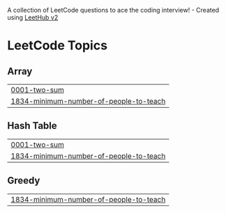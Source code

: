 A collection of LeetCode questions to ace the coding interview! - Created using [LeetHub v2](https://github.com/arunbhardwaj/LeetHub-2.0)
<!---LeetCode Topics Start-->
# LeetCode Topics
## Array
|  |
| ------- |
| [0001-two-sum](https://github.com/swetagautam12/DSA_Questions_Practice-/tree/master/0001-two-sum) |
| [1834-minimum-number-of-people-to-teach](https://github.com/swetagautam12/DSA_Questions_Practice-/tree/master/1834-minimum-number-of-people-to-teach) |
## Hash Table
|  |
| ------- |
| [0001-two-sum](https://github.com/swetagautam12/DSA_Questions_Practice-/tree/master/0001-two-sum) |
| [1834-minimum-number-of-people-to-teach](https://github.com/swetagautam12/DSA_Questions_Practice-/tree/master/1834-minimum-number-of-people-to-teach) |
## Greedy
|  |
| ------- |
| [1834-minimum-number-of-people-to-teach](https://github.com/swetagautam12/DSA_Questions_Practice-/tree/master/1834-minimum-number-of-people-to-teach) |
<!---LeetCode Topics End-->